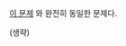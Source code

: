 [이 문제](https://github.com/pill27211/Baekjoon/tree/main/Gold/Graphs/4100_Underground%20Cables) 와 완전히 동일한 문제다.

(생략)
